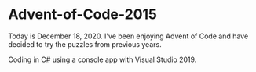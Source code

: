 # Advent-of-Code-2015

Today is December 18, 2020. I've been enjoying Advent of Code and have decided to try the puzzles from previous years. 

Coding in C# using a console app with Visual Studio 2019.
